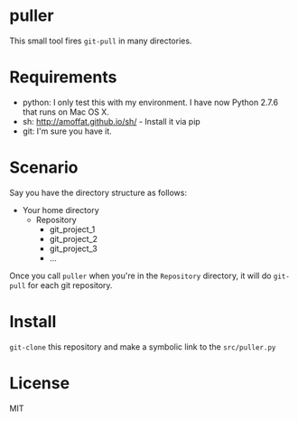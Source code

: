 puller
======

This small tool fires `git-pull` in many directories.

Requirements
============

- python: I only test this with my environment. I have now Python 2.7.6 that runs on Mac OS X.
- sh: http://amoffat.github.io/sh/ - Install it via pip
- git: I'm sure you have it.

Scenario
========

Say you have the directory structure as follows:

- Your home directory
    - Repository
        - git_project_1
        - git_project_2
        - git_project_3
        - ...

Once you call `puller` when you're in the `Repository` directory, it will do `git-pull` for each git repository.

Install
=======

`git-clone` this repository and make a symbolic link to the `src/puller.py`

License
=======

MIT

